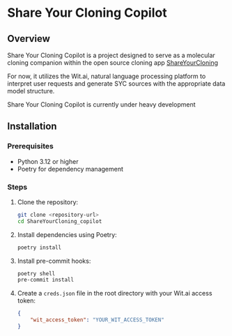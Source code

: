 # Share Your Cloning Copilot

## Overview
Share Your Cloning Copilot is a project designed to serve as a molecular cloning companion within the open source cloning app [ShareYourCloning](https://shareyourcloning.org)

For now, it utilizes the Wit.ai, natural language processing platform to interpret user requests and generate SYC sources with the appropriate data model structure.

Share Your Cloning Copilot is currently under heavy development

## Installation

### Prerequisites
- Python 3.12 or higher
- Poetry for dependency management

### Steps
1. Clone the repository:
   ```bash
   git clone <repository-url>
   cd ShareYourCloning_copilot
   ```

2. Install dependencies using Poetry:
   ```bash
   poetry install
   ```

3. Install pre-commit hooks:
   ```bash
   poetry shell
   pre-commit install
   ```

4. Create a `creds.json` file in the root directory with your Wit.ai access token:
   ```json
   {
       "wit_access_token": "YOUR_WIT_ACCESS_TOKEN"
   }
   ```

